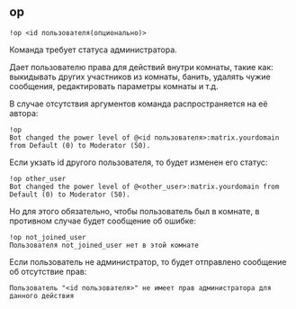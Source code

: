 ## op

`!op <id пользователя(опционально)>`

Команда требует статуса администратора.

Дает пользователю права для действий внутри комнаты, такие как: выкидывать других участников из комнаты, банить, удалять чужие сообщения, редактировать параметры комнаты и т.д.

В случае отсутствия аргументов команда распространяется на её автора:

```
!op
Bot changed the power level of @<id пользователя>:matrix.yourdomain from Default (0) to Moderator (50).
```

Если укзать id другого пользователя, то будет изменен его статус:

```
!op other_user
Bot changed the power level of @<other_user>:matrix.yourdomain from Default (0) to Moderator (50).
```

Но для этого обязательно, чтобы пользователь был в комнате, в противном случае будет сообщение об ошибке:

```
!op not_joined_user
Пользователя not_joined_user нет в этой комнате
```

Если пользователь не администратор, то будет отправлено сообщение об отсутствие прав:

```
Пользователь "<id пользователя>" не имеет прав администратора для данного действия
```
